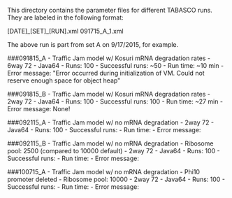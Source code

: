This directory contains the parameter files for different TABASCO runs. They are labeled in the following format:

[DATE]\_[SET]\_[RUN].xml
091715_A_1.xml

The above run is part from set A on 9/17/2015, for example.

###091815_A
	- Traffic Jam model w/ Kosuri mRNA degradation rates
	- 6way 72
	- Java64
	- Runs: 100
	- Successful runs: ~50
	- Run time: ~10 min
	- Error message: "Error occurred during initialization of VM. Could not reserve enough space for object heap"

###091815_B
	- Traffic Jam model w/ Kosuri mRNA degradation rates
	- 2way 72
	- Java64
	- Runs: 100
	- Successful runs: 100
	- Run time: ~27 min
	- Error message: None!

###092115_A
	- Traffic Jam model w/ no mRNA degradation
	- 2way 72
	- Java64
	- Runs: 100
	- Successful runs:
	- Run time:
	- Error message:

###092115_B
	- Traffic Jam model w/ no mRNA degradation
	- Ribosome pool: 2500 (compared to 10000 default)
	- 2way 72
	- Java64
	- Runs: 100
	- Successful runs:
	- Run time:
	- Error message:

###100715_A
	- Traffic Jam model w/ no mRNA degradation
	- Phi10 promoter deleted
	- Ribosome pool: 10000
	- 2way 72
	- Java64
	- Runs: 100
	- Successful runs:
	- Run time:
    - Error message:
